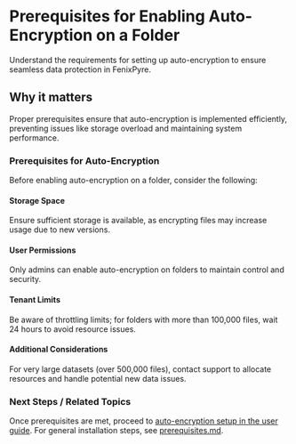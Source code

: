 # Prerequisites for Enabling Auto-Encryption on a Folder

Understand the requirements for setting up auto-encryption to ensure seamless data protection in FenixPyre.


## Why it matters
Proper prerequisites ensure that auto-encryption is implemented efficiently, preventing issues like storage overload and maintaining system performance.

### Prerequisites for Auto-Encryption
Before enabling auto-encryption on a folder, consider the following:

#### Storage Space
Ensure sufficient storage is available, as encrypting files may increase usage due to new versions.

#### User Permissions
Only admins can enable auto-encryption on folders to maintain control and security.

#### Tenant Limits
Be aware of throttling limits; for folders with more than 100,000 files, wait 24 hours to avoid resource issues.

#### Additional Considerations
For very large datasets (over 500,000 files), contact support to allocate resources and handle potential new data issues.

### Next Steps / Related Topics
Once prerequisites are met, proceed to [auto-encryption setup in the user guide](../05-user-guide/auto-encryption.md). For general installation steps, see [prerequisites.md](./prerequisites.md).